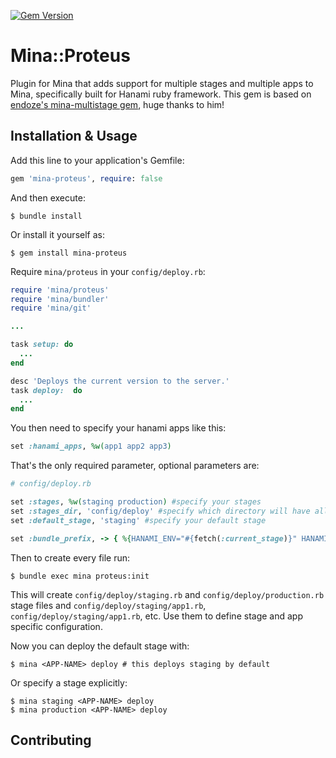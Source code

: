 [![Gem Version](https://badge.fury.io/rb/mina-multistage.png)](http://badge.fury.io/rb/mina-multistage)

# Mina::Proteus

Plugin for Mina that adds support for multiple stages and multiple apps to Mina, specifically built for Hanami ruby framework.
This gem is based on [endoze's mina-multistage gem](https://github.com/endoze/mina-multistage), huge thanks to him!

## Installation & Usage

Add this line to your application's Gemfile:

```rb
gem 'mina-proteus', require: false
```

And then execute:

```shell
$ bundle install
```

Or install it yourself as:

```shell
$ gem install mina-proteus
```

Require `mina/proteus` in your `config/deploy.rb`:

```rb
require 'mina/proteus'
require 'mina/bundler'
require 'mina/git'

...

task setup: do
  ...
end

desc 'Deploys the current version to the server.'
task deploy:  do
  ...
end
```
You then need to specify your hanami apps like this:

```rb
set :hanami_apps, %w(app1 app2 app3)
```

That's the only required parameter, optional parameters are:

```rb
# config/deploy.rb

set :stages, %w(staging production) #specify your stages
set :stages_dir, 'config/deploy' #specify which directory will have all the configurations files
set :default_stage, 'staging' #specify your default stage

set :bundle_prefix, -> { %{HANAMI_ENV="#{fetch(:current_stage)}" HANAMI_APPS="#{fetch(:current_app)}" #{fetch(:bundle_bin)} exec} } #used to deploy a single application in a specific environment
```

Then to create every file run:

```shell
$ bundle exec mina proteus:init
```

This will create `config/deploy/staging.rb` and `config/deploy/production.rb` stage files and 
`config/deploy/staging/app1.rb`, `config/deploy/staging/app1.rb`, etc. 
Use them to define stage and app specific configuration.

Now you can deploy the default stage with:

```shell
$ mina <APP-NAME> deploy # this deploys staging by default
```

Or specify a stage explicitly:

```shell
$ mina staging <APP-NAME> deploy
$ mina production <APP-NAME> deploy
```

## Contributing